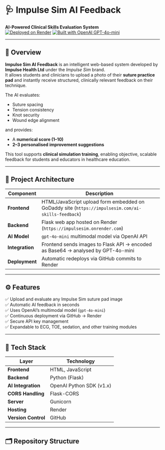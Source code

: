 # 🩺 Impulse Sim AI Feedback  
**AI-Powered Clinical Skills Evaluation System**  
[![Deployed on Render](https://img.shields.io/badge/Deployed%20on-Render-blue)](https://impulsesim.onrender.com)
[![Built with OpenAI GPT-4o-mini](https://img.shields.io/badge/Built%20with-OpenAI%20GPT--4o--mini-ff69b4)](https://platform.openai.com)

---

## 📘 Overview
**Impulse Sim AI Feedback** is an intelligent web-based system developed by **Impulse Health Ltd** under the *Impulse Sim* brand.  
It allows students and clinicians to upload a photo of their **suture practice pad** and instantly receive structured, clinically relevant feedback on their technique.

The AI evaluates:

- Suture spacing  
- Tension consistency  
- Knot security  
- Wound edge alignment  

and provides:

- A **numerical score (1–10)**  
- **2–3 personalised improvement suggestions**

This tool supports **clinical simulation training**, enabling objective, scalable feedback for students and educators in healthcare education.

---

## 🧠 Project Architecture

| Component | Description |
|------------|--------------|
| **Frontend** | HTML/JavaScript upload form embedded on GoDaddy site (`https://impulsesim.com/ai-skills-feedback`) |
| **Backend** | Flask web app hosted on Render (`https://impulsesim.onrender.com`) |
| **AI Model** | `gpt-4o-mini` multimodal model via OpenAI API |
| **Integration** | Frontend sends images to Flask API → encoded as Base64 → analysed by GPT-4o-mini |
| **Deployment** | Automatic redeploys via GitHub commits to Render |

---

## ⚙️ Features

✅ Upload and evaluate any Impulse Sim suture pad image  
✅ Automatic AI feedback in seconds  
✅ Uses OpenAI’s multimodal model (`gpt-4o-mini`)  
✅ Continuous deployment via GitHub → Render  
✅ Secure API key management  
✅ Expandable to ECG, TOE, sedation, and other training modules  

---

## 🧩 Tech Stack

| Layer | Technology |
|-------|-------------|
| **Frontend** | HTML, JavaScript |
| **Backend** | Python (Flask) |
| **AI Integration** | OpenAI Python SDK (v1.x) |
| **CORS Handling** | Flask-CORS |
| **Server** | Gunicorn |
| **Hosting** | Render |
| **Version Control** | GitHub |

---

## 🗂️ Repository Structure


